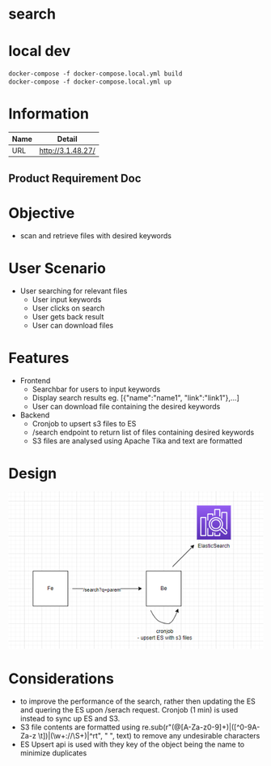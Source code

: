 # search

# local dev

```
docker-compose -f docker-compose.local.yml build
docker-compose -f docker-compose.local.yml up
```

# Information

| Name | Detail            |
| ---- | ----------------- |
| URL  | http://3.1.48.27/ |

## Product Requirement Doc

# Objective

- scan and retrieve files with desired keywords

# User Scenario

- User searching for relevant files
  - User input keywords
  - User clicks on search
  - User gets back result
  - User can download files

# Features

- Frontend
  - Searchbar for users to input keywords
  - Display search results eg. [{"name":"name1", "link":"link1"},...]
  - User can download file containing the desired keywords
- Backend
  - Cronjob to upsert s3 files to ES
  - /search endpoint to return list of files containing desired keywords
  - S3 files are analysed using Apache Tika and text are formatted

# Design

![Alt text](./design.png)

# Considerations

- to improve the performance of the search, rather then updating the ES and quering the ES upon /serach request. Cronjob (1 min) is used instead to sync up ES and S3.
- S3 file contents are formatted using re.sub(r"(@\[A-Za-z0-9]+)|([^0-9A-Za-z \t])|(\w+:\/\/\S+)|^rt", " ", text) to remove any undesirable characters
- ES Upsert api is used with they key of the object being the name to minimize duplicates
